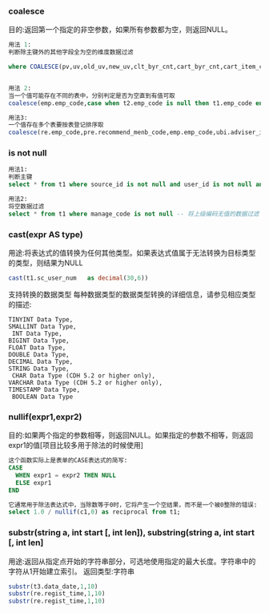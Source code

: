 ### coalesce
目的:返回第一个指定的非空参数，如果所有参数都为空，则返回NULL。

```sql
用法 1:
判断除主键外的其他字段全为空的维度数据过滤

where COALESCE(pv,uv,old_uv,new_uv,clt_byr_cnt,cart_byr_cnt,cart_item_cnt_) IS NOT NULL -- 除主键外的其他字段全为空的维度数据过滤


用法 2:
当一个值可能存在不同的表中，分别判定是否为空直到有值可取
coalesce(emp.emp_code,case when t2.emp_code is null then t1.emp_code end,case when t2.emp_code is null then t3.emp_code end)    as emp_code 

用法3:
一个值存在多个表要按表登记排序取
coalesce(re.emp_code,pre.recommend_menb_code,emp.emp_code,ubi.adviser_id) as adviser_id  --先取注册推荐关系，其次推荐关系，再次取绑定关系
```

### is not null

```sql
用法1:
判断主键
select * from t1 where source_id is not null and user_id is not null and data_date is not null and date_type is not null -- 主键全不为空;
```

```sql
用法2:
将空数据过滤
select * from t1 where manage_code is not null -- 将上级编码无值的数据过滤
```

### cast(expr AS type)
用途:将表达式的值转换为任何其他类型。如果表达式值属于无法转换为目标类型的类型，则结果为NULL

```sql
cast(t1.sc_user_num   as decimal(30,6))
```
支持转换的数据类型
每种数据类型的数据类型转换的详细信息，请参见相应类型的描述:

```
TINYINT Data Type, 
SMALLINT Data Type,
 INT Data Type, 
BIGINT Data Type, 
FLOAT Data Type, 
DOUBLE Data Type,
DECIMAL Data Type, 
STRING Data Type,
 CHAR Data Type (CDH 5.2 or higher only), 
VARCHAR Data Type (CDH 5.2 or higher only), 
TIMESTAMP Data Type,
 BOOLEAN Data Type
```


### nullif(expr1,expr2)
目的:如果两个指定的参数相等，则返回NULL。如果指定的参数不相等，则返回expr1的值[项目比较多用于除法的时候使用]

```sql
这个函数实际上是表单的CASE表达式的简写:
CASE
  WHEN expr1 = expr2 THEN NULL
  ELSE expr1
END

它通常用于除法表达式中，当除数等于0时，它将产生一个空结果，而不是一个被0整除的错误:
select 1.0 / nullif(c1,0) as reciprocal from t1;
```

### substr(string a, int start [, int len]), substring(string a, int start [, int len]

用途:返回从指定点开始的字符串部分，可选地使用指定的最大长度。字符串中的字符从1开始建立索引。
返回类型:字符串
```sql
substr(t3.data_date,1,10)
substr(re.regist_time,1,10)
substr(re.regist_time,1,10)
```